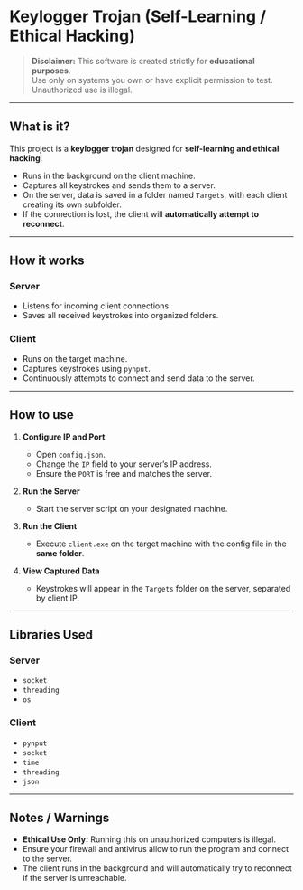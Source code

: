 # Keylogger Trojan (Self-Learning / Ethical Hacking)

> **Disclaimer:** This software is created strictly for **educational purposes**.  
> Use only on systems you own or have explicit permission to test. Unauthorized use is illegal.

---

## What is it?

This project is a **keylogger trojan** designed for **self-learning and ethical hacking**.  

- Runs in the background on the client machine.  
- Captures all keystrokes and sends them to a server.  
- On the server, data is saved in a folder named `Targets`, with each client creating its own subfolder.  
- If the connection is lost, the client will **automatically attempt to reconnect**.  

---

## How it works

### Server
- Listens for incoming client connections.  
- Saves all received keystrokes into organized folders.  

### Client
- Runs on the target machine.  
- Captures keystrokes using `pynput`.  
- Continuously attempts to connect and send data to the server.  

---

## How to use

1. **Configure IP and Port**  
   - Open `config.json`.  
   - Change the `IP` field to your server’s IP address.  
   - Ensure the `PORT` is free and matches the server.

2. **Run the Server**  
   - Start the server script on your designated machine.

3. **Run the Client**  
   - Execute `client.exe` on the target machine with the config file in the **same folder**.  

4. **View Captured Data**  
   - Keystrokes will appear in the `Targets` folder on the server, separated by client IP.  

---

## Libraries Used

### Server
- `socket`  
- `threading`  
- `os`  

### Client
- `pynput`  
- `socket`  
- `time`  
- `threading`  
- `json`  

---

## Notes / Warnings

- **Ethical Use Only:** Running this on unauthorized computers is illegal.  
- Ensure your firewall and antivirus allow to run the program and connect to the server.  
- The client runs in the background and will automatically try to reconnect if the server is unreachable.
